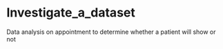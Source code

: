 # Investigate_a_dataset
Data analysis on appointment to determine whether a patient will show or not
